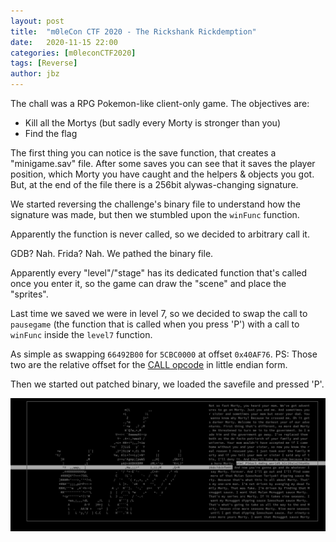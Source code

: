 ```yaml
---
layout: post
title:  "m0leCon CTF 2020 - The Rickshank Rickdemption"
date:   2020-11-15 22:00
categories: [m0leconCTF2020]
tags: [Reverse]
author: jbz
---
```


The chall was a RPG Pokemon-like client-only game.
The objectives are:
 - Kill all the Mortys (but sadly every Morty is stronger than you)
 - Find the flag

The first thing you can notice is the save function, that creates a "minigame.sav" file.
After some saves you can see that it saves the player position, which Morty you have caught and the helpers & objects you got.
But, at the end of the file there is a 256bit alywas-changing signature.

We started reversing the challenge's binary file to understand how the signature was made, but then we stumbled upon the `winFunc` function.

Apparently the function is never called, so we decided to arbitrary call it.

GDB? Nah.
Frida? Nah.
We pathed the binary file.

Apparently every "level"/"stage" has its dedicated function that's called once you enter it, so the game can draw the "scene" and place the "sprites".

Last time we saved we were in level 7, so we decided to swap the call to `pausegame` (the function that is called when you press 'P') with a call to `winFunc` inside the `level7` function.

As simple as swapping `66492B00` for `5CBC0000` at offset `0x40AF76`.
PS: Those two are the relative offset for the [CALL opcode](https://www.felixcloutier.com/x86/call) in little endian form.

Then we started out patched binary, we loaded the savefile and pressed 'P'.

![flag](https://raw.githubusercontent.com/jbzteam/CTF/master/m0lecon2020/pnaIZd6.png)
